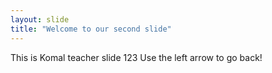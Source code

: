 ```yaml
---
layout: slide
title: "Welcome to our second slide"
---
```


This is Komal teacher slide 123
Use the left arrow to go back!